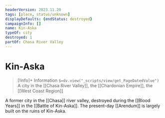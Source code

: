 ```yaml
---
headerVersion: 2023.11.20
tags: [place, status/unknown]
displayDefaults: {endStatus: destroyed}
campaignInfo: []
name: Kin-Aska
typeOf: city
destroyed: 1
partOf: Chasa River Valley
---
```

# Kin-Aska
>[!info]+ Information
> `$=dv.view("_scripts/view/get_PageDatedValue")`
> A city in the [[Chasa River Valley]], the [[Chardonian Empire]], the [[West Coast Region]]

A former city in the [[Chasa]] river valley, destroyed during the [[Blood Years]] in the [[Battle of Kin-Aska]]. The present-day [[Arendum]] is largely built on the ruins of Kin-Aska.

